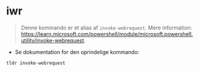 # iwr

> Denne kommando er et alias af `invoke-webrequest`.
> Mere information: <https://learn.microsoft.com/powershell/module/microsoft.powershell.utility/invoke-webrequest>.

- Se dokumentation for den oprindelige kommando:

`tldr invoke-webrequest`
